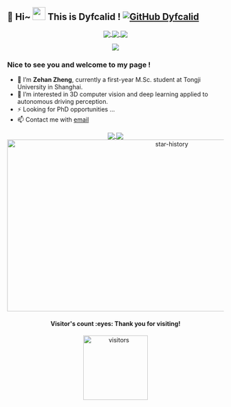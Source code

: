 ## 👋 Hi~ <img src="https://emojis.slackmojis.com/emojis/images/1531849430/4246/blob-sunglasses.gif?1531849430" width="30"/> This is Dyfcalid !  [![GitHub Dyfcalid](https://img.shields.io/github/followers/dyfcalid?label=follow&style=social)](https://github.com/dyfcalid)
  
<p align="center">
<a href="https://github.com/dyfcalid">
  <img align="center" src="https://badges.strrl.dev/years/dyfcalid?style=flat-square&color=red&logo=github">
</a>
<a href="https://github.com/dyfcalid?tab=repositories">
  <img align="center" src="https://badges.strrl.dev/repos/dyfcalid?style=flat-square&color=red&logo=github">
</a>
<a href="https://github.com/dyfcalid">
  <img align="center" src="https://badges.strrl.dev/commits/monthly/dyfcalid?style=flat-square&color=red&logo=github">
</a>  
</p>
  
<p align="center">
    <img src="https://readme-typing-svg.demolab.com/?lines=Dive%20deep%20and%20keep%20moving%20on;Always%20learning%20new%20things&font=Fira%20Code&center=true&width=440&height=45&color=blue&vCenter=true&pause=1000&size=22" /></a>
</p>

<h3 align="left"> Nice to see you and welcome to my page !</h3> 
  

- 🔭 I’m **Zehan Zheng**, currently a first-year M.Sc. student at Tongji University in Shanghai.  
- 🌱 I’m interested in 3D computer vision and deep learning applied to autonomous driving perception.
- ⚡ Looking for PhD opportunities ...
- 📫 Contact me with [email](zhengzehan@tongji.edu.cn)  
  
  
<p align="center">  
<a href="https://github.com/dyfcalid">
  <img align="center" src="https://github-readme-stats.vercel.app/api?username=dyfcalid&include_all_commits=true&show_icons=true&bg_color=30,e96443,904e95&title_color=fff&text_color=fff&hide=prs" />
</a>
<a href="https://github.com/dyfcalid">
  <img align="center" src="https://github-readme-stats.vercel.app/api/top-langs/?username=dyfcalid&layout=compact&langs_count=4" />
</a>
  
<a href="https://github.com/dyfcalid">
  <img  align="center" src="https://api.star-history.com/svg?repos=dyfcalid/CameraCalibration,dyfcalid/STM32-car-MPU6050-Bluetooth-Ultrasonic,OpenPerceptionX/PersFormer_3DLane&type=Date" alt="star-history" width="750" height="400"/>
</a>
</p>
  
 
<h4 align="center"> Visitor's count :eyes: Thank you for visiting!</h4>  
  
<p align="center">
<a href="https://github.com/dyfcalid">
  <img align="center" src="https://steins-gate-visitor-count.greenhandatsjtu.repl.co/{dyfcalid}" alt="visitors" height="150"/>
</a>
</p>
